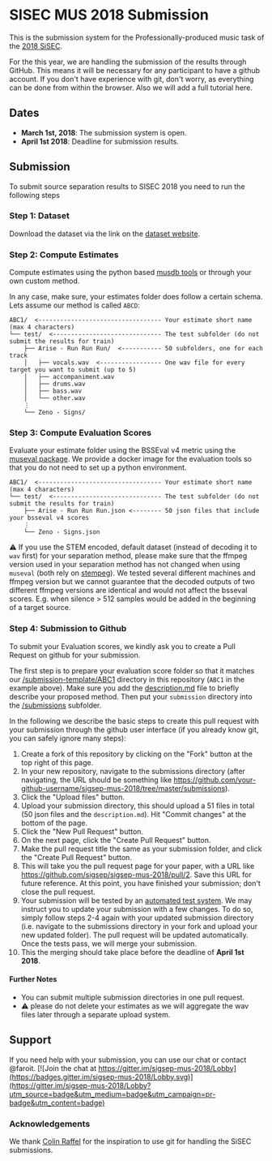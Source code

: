 # SISEC MUS 2018 Submission

This is the submission system for the Professionally-produced music task of the [2018 SiSEC](https://sisec.inria.fr/2018-professionally-produced-music-recordings/).

For the this year, we are handling the submission of the results through GitHub.
This means it will be necessary for any participant to have a github account. If you don't have experience with git, don't worry, as everything can be done from within the browser. Also we will add a full tutorial here.

## Dates

- __March 1st, 2018__: The submission system is open.
- __April 1st 2018__: Deadline for submission results.

## Submission

To submit source separation results to SISEC 2018 you need to run the following steps

### Step 1: Dataset

Download the dataset via the link on the [dataset website](https://sigsep.github.io/musdb).

### Step 2: Compute Estimates

Compute estimates using the python based [musdb tools](https://github.com/sigsep/sigsep-mus-db) or through your own custom method.

In any case, make sure, your estimates folder does follow a certain schema. Lets assume our method is called `ABCD`:

```
ABC1/  <---------------------------------- Your estimate short name (max 4 characters)
└── test/  <------------------------------ The test subfolder (do not submit the results for train)
    ├── Arise - Run Run Run/  <----------- 50 subfolders, one for each track
    │   ├── vocals.wav  <----------------- One wav file for every target you want to submit (up to 5)
    │   ├── accompaniment.wav
    │   ├── drums.wav
    │   ├── bass.wav
    │   └── other.wav
    ⋮
    └── Zeno - Signs/
```

### Step 3: Compute Evaluation Scores

Evaluate your estimate folder using the BSSEval v4 metric using the [museval package](https://github.com/sigsep/sigsep-mus-eval). We provide a docker image for the evaluation tools so that you do not need to set up a python environment.

```
ABC1/  <---------------------------------- Your estimate short name (max 4 characters)
└── test/  <------------------------------ The test subfolder (do not submit the results for train)
    ├── Arise - Run Run Run.json <-------- 50 json files that include your bsseval v4 scores
    ⋮
    └── Zeno - Signs.json
```

:warning: If you use the STEM encoded, default dataset (instead of decoding it to `wav` first) for your separation method, please make sure that the ffmpeg version used in your separation method has not changed when using `museval` (both rely on [stempeg](https://github.com/faroit/stempeg)). We tested several different machines and ffmpeg version but we cannot guarantee that the decoded outputs of two different ffmpeg versions are identical and would not affect the bsseval scores. E.g. when silence > 512 samples would be added in the beginning of a target source.

### Step 4: Submission to Github

To submit your Evaluation scores, we kindly ask you to create a Pull Request on github for your submission.

The first step is to prepare your evaluation score folder so that it matches our [/submission-template/ABC1](/submission-template) directory in this repository (`ABC1` in the example above). Make sure you add the [description.md](/submission-template/ABC1/description.md) file to briefly describe your proposed method. Then put your `submission` directory into the [/submissions](/submissions) subfolder.

In the following we describe the basic steps to create this pull request with your submission through the github user interface (if you already know git, you can safely ignore many steps):

1. Create a fork of this repository by clicking on the "Fork" button at the top right of this page.
2. In your new repository, navigate to the submissions directory (after navigating, the URL should be something like https://github.com/your-github-username/sigsep-mus-2018/tree/master/submissions).
3. Click the "Upload files" button.
4. Upload your submission directory, this should upload a 51 files in total (50 json files and the `description.md`). Hit "Commit changes" at the bottom of the page.
5. Click the "New Pull Request" button.
6. On the next page, click the "Create Pull Request" button.
7. Make the pull request title the same as your submission folder, and click the "Create Pull Request" button.
8. This will take you the pull request page for your paper, with a URL like https://github.com/sigsep/sigsep-mus-2018/pull/2. Save this URL for future reference. At this point, you have finished your submission; don't close the pull request.
9. Your submission will be tested by an [automated test system](/tests). We may instruct you to update your submission with a few changes. To do so, simply follow steps 2-4 again with your updated submission directory (i.e. navigate to the submissions directory in your fork and upload your new updated folder). The pull request will be updated automatically. Once the tests pass, we will merge your submission.
10. This the merging should take place before the deadline of __April 1st 2018__.

#### Further Notes

- You can submit multiple submission directories in one pull request.
- :warning: please do not delete your estimates as we will aggregate the wav files later through a separate upload system.

## Support

If you need help with your submission, you can use our chat or contact @faroit.
[![Join the chat at https://gitter.im/sigsep-mus-2018/Lobby](https://badges.gitter.im/sigsep-mus-2018/Lobby.svg)](https://gitter.im/sigsep-mus-2018/Lobby?utm_source=badge&utm_medium=badge&utm_campaign=pr-badge&utm_content=badge)

### Acknowledgements

We thank [Colin Raffel](http://colinraffel.com) for the inspiration to use git for handling the SiSEC submissions.
